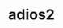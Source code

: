 ---
title: "adios2"
layout: cache
categories: [package, v0.22.0]
meta: {"versions": ["2.10.0", "2.7.1", "2.8.3"], "compilers": ["cce@=15.0.1", "gcc@=10.3.0", "gcc@=11.1.0", "gcc@=11.4.0", "gcc@=7.3.1", "gcc@=9.4.0", "oneapi@=2024.0.0"], "oss": ["amzn2", "rhel8", "sle_hpc15", "ubuntu20.04", "ubuntu22.04"], "platforms": ["linux"], "targets": ["aarch64", "neoverse_n1", "neoverse_v1", "neoverse_v2", "ppc64le", "x86_64_v3", "x86_64_v4", "zen4"], "stacks": ["aws-isc", "aws-isc-aarch64", "data-vis-sdk", "e4s", "e4s-cray-rhel", "e4s-cray-sles", "e4s-neoverse-v2", "e4s-neoverse_v1", "e4s-oneapi", "e4s-power", "e4s-rocm-external", "root"], "num_specs": 31, "num_specs_by_stack": {"aws-isc-aarch64": 2, "root": 31, "aws-isc": 1, "e4s-cray-rhel": 1, "e4s-cray-sles": 1, "e4s-power": 4, "data-vis-sdk": 2, "e4s-neoverse_v1": 6, "e4s-neoverse-v2": 6, "e4s-rocm-external": 3, "e4s": 3, "e4s-oneapi": 2}}
spec_details: [{"hash": "ll3jtenfhgkubv7laqndl4fqmwzorjgu", "compiler": "gcc@=7.3.1", "versions": ["2.10.0"], "os": "amzn2", "platform": "linux", "target": "aarch64", "variants": ["~aws", "+blosc2", "build_system=cmake", "build_type=Release", "+bzip2", "~campaign", "~cuda", "~dataspaces", "~fortran", "generator=make", "~hdf5", "~ipo", "~kokkos", "+libcatalyst", "~libpressio", "+mgard", "+mpi", "~pic", "+png", "~python", "~rocm", "+sst", "~sycl", "+sz", "+zfp"], "stacks": ["aws-isc-aarch64", "root"], "size": "-", "tarball": "https://binaries.spack.io/releases/v0.22.0/build_cache/linux-amzn2-aarch64/gcc-7.3.1/adios2-2.10.0/linux-amzn2-aarch64-gcc-7.3.1-adios2-2.10.0-ll3jtenfhgkubv7laqndl4fqmwzorjgu.spack"}, {"hash": "yqysvv6zpjcgxpvnljrejy6abadmswbr", "compiler": "gcc@=7.3.1", "versions": ["2.10.0"], "os": "amzn2", "platform": "linux", "target": "neoverse_n1", "variants": ["~aws", "+blosc2", "build_system=cmake", "build_type=Release", "+bzip2", "~campaign", "~cuda", "~dataspaces", "~fortran", "generator=make", "~hdf5", "~ipo", "~kokkos", "+libcatalyst", "~libpressio", "+mgard", "+mpi", "~pic", "+png", "~python", "~rocm", "+sst", "~sycl", "+sz", "+zfp"], "stacks": ["aws-isc-aarch64", "root"], "size": "-", "tarball": "https://binaries.spack.io/releases/v0.22.0/build_cache/linux-amzn2-neoverse_n1/gcc-7.3.1/adios2-2.10.0/linux-amzn2-neoverse_n1-gcc-7.3.1-adios2-2.10.0-yqysvv6zpjcgxpvnljrejy6abadmswbr.spack"}, {"hash": "jx5duw2txbzjfvrltmf7h6u7tjnz5xdk", "compiler": "gcc@=7.3.1", "versions": ["2.10.0"], "os": "amzn2", "platform": "linux", "target": "x86_64_v3", "variants": ["~aws", "+blosc2", "build_system=cmake", "build_type=Release", "+bzip2", "~campaign", "~cuda", "~dataspaces", "~fortran", "generator=make", "~hdf5", "~ipo", "~kokkos", "+libcatalyst", "~libpressio", "+mgard", "+mpi", "~pic", "+png", "~python", "~rocm", "+sst", "~sycl", "+sz", "+zfp"], "stacks": ["aws-isc", "root"], "size": "-", "tarball": "https://binaries.spack.io/releases/v0.22.0/build_cache/linux-amzn2-x86_64_v3/gcc-7.3.1/adios2-2.10.0/linux-amzn2-x86_64_v3-gcc-7.3.1-adios2-2.10.0-jx5duw2txbzjfvrltmf7h6u7tjnz5xdk.spack"}, {"hash": "57pvd4wrbauof535f4g2pjowvphzeh4o", "compiler": "cce@=15.0.1", "versions": ["2.10.0"], "os": "rhel8", "platform": "linux", "target": "zen4", "variants": ["~aws", "+blosc2", "build_system=cmake", "build_type=Release", "+bzip2", "~campaign", "~cuda", "~dataspaces", "+fortran", "generator=make", "~hdf5", "~ipo", "~kokkos", "+libcatalyst", "~libpressio", "~mgard", "+mpi", "~pic", "+png", "~python", "~rocm", "+sst", "~sycl", "+sz", "+zfp"], "stacks": ["e4s-cray-rhel", "root"], "size": "-", "tarball": "https://binaries.spack.io/releases/v0.22.0/build_cache/linux-rhel8-zen4/cce-15.0.1/adios2-2.10.0/linux-rhel8-zen4-cce-15.0.1-adios2-2.10.0-57pvd4wrbauof535f4g2pjowvphzeh4o.spack"}, {"hash": "pi3z5o4agdwzevy2ogub2ppzrgat32rg", "compiler": "gcc@=10.3.0", "versions": ["2.10.0"], "os": "sle_hpc15", "platform": "linux", "target": "x86_64_v4", "variants": ["~aws", "+blosc2", "build_system=cmake", "build_type=Release", "+bzip2", "~campaign", "~cuda", "~dataspaces", "+fortran", "generator=make", "~hdf5", "~ipo", "~kokkos", "+libcatalyst", "~libpressio", "+mgard", "+mpi", "~pic", "+png", "~python", "~rocm", "+sst", "~sycl", "+sz", "+zfp"], "stacks": ["e4s-cray-sles", "root"], "size": "-", "tarball": "https://binaries.spack.io/releases/v0.22.0/build_cache/linux-sle_hpc15-x86_64_v4/gcc-10.3.0/adios2-2.10.0/linux-sle_hpc15-x86_64_v4-gcc-10.3.0-adios2-2.10.0-pi3z5o4agdwzevy2ogub2ppzrgat32rg.spack"}, {"hash": "exjyf7fjogchb6uj2oqbejemzqenfpdb", "compiler": "gcc@=9.4.0", "versions": ["2.10.0"], "os": "ubuntu20.04", "platform": "linux", "target": "ppc64le", "variants": ["~aws", "+blosc2", "build_system=cmake", "build_type=Release", "+bzip2", "~campaign", "~cuda", "~dataspaces", "~fortran", "generator=make", "~hdf5", "~ipo", "~kokkos", "+libcatalyst", "~libpressio", "+mgard", "+mpi", "~pic", "+png", "~python", "~rocm", "+sst", "~sycl", "+sz", "+zfp"], "stacks": ["root", "e4s-power"], "size": "-", "tarball": "https://binaries.spack.io/releases/v0.22.0/build_cache/linux-ubuntu20.04-ppc64le/gcc-9.4.0/adios2-2.10.0/linux-ubuntu20.04-ppc64le-gcc-9.4.0-adios2-2.10.0-exjyf7fjogchb6uj2oqbejemzqenfpdb.spack"}, {"hash": "zfmgyclwgfeaxb4vx7x4623t5rnzfvz2", "compiler": "gcc@=9.4.0", "versions": ["2.10.0"], "os": "ubuntu20.04", "platform": "linux", "target": "ppc64le", "variants": ["~aws", "+blosc2", "build_system=cmake", "build_type=Release", "+bzip2", "~campaign", "~cuda", "~dataspaces", "+fortran", "generator=make", "~hdf5", "~ipo", "~kokkos", "+libcatalyst", "~libpressio", "+mgard", "+mpi", "~pic", "+png", "~python", "~rocm", "+sst", "~sycl", "+sz", "+zfp"], "stacks": ["root", "e4s-power"], "size": "-", "tarball": "https://binaries.spack.io/releases/v0.22.0/build_cache/linux-ubuntu20.04-ppc64le/gcc-9.4.0/adios2-2.10.0/linux-ubuntu20.04-ppc64le-gcc-9.4.0-adios2-2.10.0-zfmgyclwgfeaxb4vx7x4623t5rnzfvz2.spack"}, {"hash": "3gi7uqfobyaynwoi3q5cm37juolot5k7", "compiler": "gcc@=9.4.0", "versions": ["2.10.0"], "os": "ubuntu20.04", "platform": "linux", "target": "ppc64le", "variants": ["~aws", "+blosc2", "build_system=cmake", "build_type=Release", "+bzip2", "~campaign", "+cuda", "cuda_arch=70", "+dataman", "~dataspaces", "+fortran", "generator=make", "+hdf5", "~ipo", "~kokkos", "+libcatalyst", "~libpressio", "+mgard", "+mpi", "+pic", "+png", "+python", "~rocm", "+shared", "+sst", "~sycl", "~sz", "+zfp"], "stacks": ["root", "e4s-power"], "size": "-", "tarball": "https://binaries.spack.io/releases/v0.22.0/build_cache/linux-ubuntu20.04-ppc64le/gcc-9.4.0/adios2-2.10.0/linux-ubuntu20.04-ppc64le-gcc-9.4.0-adios2-2.10.0-3gi7uqfobyaynwoi3q5cm37juolot5k7.spack"}, {"hash": "jocgga7nwxwlbqtwwtaymunxv55gytoo", "compiler": "gcc@=9.4.0", "versions": ["2.10.0"], "os": "ubuntu20.04", "platform": "linux", "target": "ppc64le", "variants": ["~aws", "+blosc2", "build_system=cmake", "build_type=Release", "+bzip2", "~campaign", "+cuda", "cuda_arch=70", "~dataspaces", "+fortran", "generator=make", "~hdf5", "~ipo", "~kokkos", "+libcatalyst", "~libpressio", "+mgard", "+mpi", "~pic", "+png", "~python", "~rocm", "+sst", "~sycl", "+sz", "+zfp"], "stacks": ["root", "e4s-power"], "size": "-", "tarball": "https://binaries.spack.io/releases/v0.22.0/build_cache/linux-ubuntu20.04-ppc64le/gcc-9.4.0/adios2-2.10.0/linux-ubuntu20.04-ppc64le-gcc-9.4.0-adios2-2.10.0-jocgga7nwxwlbqtwwtaymunxv55gytoo.spack"}, {"hash": "xmtiwhvxs6n5yn4eavfzwvdcfquotcrg", "compiler": "gcc@=11.1.0", "versions": ["2.10.0"], "os": "ubuntu20.04", "platform": "linux", "target": "x86_64_v3", "variants": ["~aws", "+blosc2", "build_system=cmake", "build_type=Release", "+bzip2", "~campaign", "~cuda", "+dataman", "~dataspaces", "+fortran", "generator=make", "+hdf5", "~ipo", "~kokkos", "+libcatalyst", "~libpressio", "+mgard", "+mpi", "+pic", "+png", "+python", "~rocm", "+shared", "+sst", "~sycl", "+sz", "+zfp"], "stacks": ["root", "data-vis-sdk"], "size": "-", "tarball": "https://binaries.spack.io/releases/v0.22.0/build_cache/linux-ubuntu20.04-x86_64_v3/gcc-11.1.0/adios2-2.10.0/linux-ubuntu20.04-x86_64_v3-gcc-11.1.0-adios2-2.10.0-xmtiwhvxs6n5yn4eavfzwvdcfquotcrg.spack"}, {"hash": "n7x4g3anlbt4hs4x3srgcxag6dtk7jdb", "compiler": "gcc@=11.1.0", "versions": ["2.7.1"], "os": "ubuntu20.04", "platform": "linux", "target": "x86_64_v3", "variants": ["+blosc", "build_system=cmake", "build_type=Release", "+bzip2", "~cuda", "+dataman", "~dataspaces", "+fortran", "generator=make", "+hdf5", "~ipo", "+mpi", "patches=8221073,88b2cd1", "+pic", "+png", "+python", "~rocm", "+shared", "+ssc", "+sst", "+sz", "+zfp"], "stacks": ["root", "data-vis-sdk"], "size": "-", "tarball": "https://binaries.spack.io/releases/v0.22.0/build_cache/linux-ubuntu20.04-x86_64_v3/gcc-11.1.0/adios2-2.7.1/linux-ubuntu20.04-x86_64_v3-gcc-11.1.0-adios2-2.7.1-n7x4g3anlbt4hs4x3srgcxag6dtk7jdb.spack"}, {"hash": "krhakwekhz4ojzubfhgxbmzqhshs46t6", "compiler": "gcc@=11.4.0", "versions": ["2.10.0"], "os": "ubuntu22.04", "platform": "linux", "target": "neoverse_v1", "variants": ["~aws", "+blosc2", "build_system=cmake", "build_type=Release", "+bzip2", "~campaign", "+cuda", "cuda_arch=80", "~dataspaces", "+fortran", "generator=make", "~hdf5", "~ipo", "~kokkos", "+libcatalyst", "~libpressio", "+mgard", "+mpi", "~pic", "+png", "~python", "~rocm", "+sst", "~sycl", "+sz", "+zfp"], "stacks": ["root", "e4s-neoverse_v1"], "size": "-", "tarball": "https://binaries.spack.io/releases/v0.22.0/build_cache/linux-ubuntu22.04-neoverse_v1/gcc-11.4.0/adios2-2.10.0/linux-ubuntu22.04-neoverse_v1-gcc-11.4.0-adios2-2.10.0-krhakwekhz4ojzubfhgxbmzqhshs46t6.spack"}, {"hash": "3hnx664qyazxtozjambygp64uynes7ce", "compiler": "gcc@=11.4.0", "versions": ["2.10.0"], "os": "ubuntu22.04", "platform": "linux", "target": "neoverse_v1", "variants": ["~aws", "+blosc2", "build_system=cmake", "build_type=Release", "+bzip2", "~campaign", "~cuda", "~dataspaces", "+fortran", "generator=make", "~hdf5", "~ipo", "~kokkos", "+libcatalyst", "~libpressio", "+mgard", "+mpi", "~pic", "+png", "~python", "~rocm", "+sst", "~sycl", "+sz", "+zfp"], "stacks": ["root", "e4s-neoverse_v1"], "size": "-", "tarball": "https://binaries.spack.io/releases/v0.22.0/build_cache/linux-ubuntu22.04-neoverse_v1/gcc-11.4.0/adios2-2.10.0/linux-ubuntu22.04-neoverse_v1-gcc-11.4.0-adios2-2.10.0-3hnx664qyazxtozjambygp64uynes7ce.spack"}, {"hash": "tkjfn3fcd2vqn5nwigrjxc7zd2w5nmoe", "compiler": "gcc@=11.4.0", "versions": ["2.10.0"], "os": "ubuntu22.04", "platform": "linux", "target": "neoverse_v1", "variants": ["~aws", "+blosc2", "build_system=cmake", "build_type=Release", "+bzip2", "~campaign", "+cuda", "cuda_arch=90", "~dataspaces", "+fortran", "generator=make", "~hdf5", "~ipo", "~kokkos", "+libcatalyst", "~libpressio", "+mgard", "+mpi", "~pic", "+png", "~python", "~rocm", "+sst", "~sycl", "+sz", "+zfp"], "stacks": ["root", "e4s-neoverse_v1"], "size": "-", "tarball": "https://binaries.spack.io/releases/v0.22.0/build_cache/linux-ubuntu22.04-neoverse_v1/gcc-11.4.0/adios2-2.10.0/linux-ubuntu22.04-neoverse_v1-gcc-11.4.0-adios2-2.10.0-tkjfn3fcd2vqn5nwigrjxc7zd2w5nmoe.spack"}, {"hash": "2exzo2icnmdo4xjxsojoq3myolfy2cpp", "compiler": "gcc@=11.4.0", "versions": ["2.10.0"], "os": "ubuntu22.04", "platform": "linux", "target": "neoverse_v1", "variants": ["~aws", "+blosc2", "build_system=cmake", "build_type=Release", "+bzip2", "~campaign", "~cuda", "+dataman", "~dataspaces", "+fortran", "generator=make", "+hdf5", "~ipo", "~kokkos", "+libcatalyst", "~libpressio", "+mgard", "+mpi", "+pic", "+png", "+python", "~rocm", "+shared", "+sst", "~sycl", "+sz", "+zfp"], "stacks": ["root", "e4s-neoverse_v1"], "size": "-", "tarball": "https://binaries.spack.io/releases/v0.22.0/build_cache/linux-ubuntu22.04-neoverse_v1/gcc-11.4.0/adios2-2.10.0/linux-ubuntu22.04-neoverse_v1-gcc-11.4.0-adios2-2.10.0-2exzo2icnmdo4xjxsojoq3myolfy2cpp.spack"}, {"hash": "ifurwnmozg6axrow6bqnf2tx45e26n42", "compiler": "gcc@=11.4.0", "versions": ["2.10.0"], "os": "ubuntu22.04", "platform": "linux", "target": "neoverse_v1", "variants": ["~aws", "+blosc2", "build_system=cmake", "build_type=Release", "+bzip2", "~campaign", "+cuda", "cuda_arch=75", "~dataspaces", "+fortran", "generator=make", "~hdf5", "~ipo", "~kokkos", "+libcatalyst", "~libpressio", "+mgard", "+mpi", "~pic", "+png", "~python", "~rocm", "+sst", "~sycl", "+sz", "+zfp"], "stacks": ["root", "e4s-neoverse_v1"], "size": "-", "tarball": "https://binaries.spack.io/releases/v0.22.0/build_cache/linux-ubuntu22.04-neoverse_v1/gcc-11.4.0/adios2-2.10.0/linux-ubuntu22.04-neoverse_v1-gcc-11.4.0-adios2-2.10.0-ifurwnmozg6axrow6bqnf2tx45e26n42.spack"}, {"hash": "f434zrreg2i5pa4w6hud3l6bymgikxp7", "compiler": "gcc@=11.4.0", "versions": ["2.10.0"], "os": "ubuntu22.04", "platform": "linux", "target": "neoverse_v1", "variants": ["~aws", "+blosc2", "build_system=cmake", "build_type=Release", "+bzip2", "~campaign", "~cuda", "~dataspaces", "~fortran", "generator=make", "~hdf5", "~ipo", "~kokkos", "+libcatalyst", "~libpressio", "+mgard", "+mpi", "~pic", "+png", "~python", "~rocm", "+sst", "~sycl", "+sz", "+zfp"], "stacks": ["root", "e4s-neoverse_v1"], "size": "-", "tarball": "https://binaries.spack.io/releases/v0.22.0/build_cache/linux-ubuntu22.04-neoverse_v1/gcc-11.4.0/adios2-2.10.0/linux-ubuntu22.04-neoverse_v1-gcc-11.4.0-adios2-2.10.0-f434zrreg2i5pa4w6hud3l6bymgikxp7.spack"}, {"hash": "k2p7yr44wuf4ost3mtjp7ffcnx2tkcee", "compiler": "gcc@=11.4.0", "versions": ["2.10.0"], "os": "ubuntu22.04", "platform": "linux", "target": "neoverse_v2", "variants": ["~aws", "+blosc2", "build_system=cmake", "build_type=Release", "+bzip2", "~campaign", "+cuda", "cuda_arch=80", "~dataspaces", "+fortran", "generator=make", "~hdf5", "~ipo", "~kokkos", "+libcatalyst", "~libpressio", "+mgard", "+mpi", "~pic", "+png", "~python", "~rocm", "+sst", "~sycl", "+sz", "+zfp"], "stacks": ["root", "e4s-neoverse-v2"], "size": "-", "tarball": "https://binaries.spack.io/releases/v0.22.0/build_cache/linux-ubuntu22.04-neoverse_v2/gcc-11.4.0/adios2-2.10.0/linux-ubuntu22.04-neoverse_v2-gcc-11.4.0-adios2-2.10.0-k2p7yr44wuf4ost3mtjp7ffcnx2tkcee.spack"}, {"hash": "jwokgxyrabqggbl3ben34ht77xt5qpqn", "compiler": "gcc@=11.4.0", "versions": ["2.10.0"], "os": "ubuntu22.04", "platform": "linux", "target": "neoverse_v2", "variants": ["~aws", "+blosc2", "build_system=cmake", "build_type=Release", "+bzip2", "~campaign", "+cuda", "cuda_arch=90", "~dataspaces", "+fortran", "generator=make", "~hdf5", "~ipo", "~kokkos", "+libcatalyst", "~libpressio", "+mgard", "+mpi", "~pic", "+png", "~python", "~rocm", "+sst", "~sycl", "+sz", "+zfp"], "stacks": ["root", "e4s-neoverse-v2"], "size": "-", "tarball": "https://binaries.spack.io/releases/v0.22.0/build_cache/linux-ubuntu22.04-neoverse_v2/gcc-11.4.0/adios2-2.10.0/linux-ubuntu22.04-neoverse_v2-gcc-11.4.0-adios2-2.10.0-jwokgxyrabqggbl3ben34ht77xt5qpqn.spack"}, {"hash": "3xcr7bg76vrwnodpqt44wvaeteaazgcz", "compiler": "gcc@=11.4.0", "versions": ["2.10.0"], "os": "ubuntu22.04", "platform": "linux", "target": "neoverse_v2", "variants": ["~aws", "+blosc2", "build_system=cmake", "build_type=Release", "+bzip2", "~campaign", "+cuda", "cuda_arch=75", "~dataspaces", "+fortran", "generator=make", "~hdf5", "~ipo", "~kokkos", "+libcatalyst", "~libpressio", "+mgard", "+mpi", "~pic", "+png", "~python", "~rocm", "+sst", "~sycl", "+sz", "+zfp"], "stacks": ["root", "e4s-neoverse-v2"], "size": "-", "tarball": "https://binaries.spack.io/releases/v0.22.0/build_cache/linux-ubuntu22.04-neoverse_v2/gcc-11.4.0/adios2-2.10.0/linux-ubuntu22.04-neoverse_v2-gcc-11.4.0-adios2-2.10.0-3xcr7bg76vrwnodpqt44wvaeteaazgcz.spack"}, {"hash": "4a7e4hbkmkw22vpooeskfb6mdnhqcmcj", "compiler": "gcc@=11.4.0", "versions": ["2.10.0"], "os": "ubuntu22.04", "platform": "linux", "target": "neoverse_v2", "variants": ["~aws", "+blosc2", "build_system=cmake", "build_type=Release", "+bzip2", "~campaign", "~cuda", "+dataman", "~dataspaces", "+fortran", "generator=make", "+hdf5", "~ipo", "~kokkos", "+libcatalyst", "~libpressio", "+mgard", "+mpi", "+pic", "+png", "+python", "~rocm", "+shared", "+sst", "~sycl", "+sz", "+zfp"], "stacks": ["root", "e4s-neoverse-v2"], "size": "-", "tarball": "https://binaries.spack.io/releases/v0.22.0/build_cache/linux-ubuntu22.04-neoverse_v2/gcc-11.4.0/adios2-2.10.0/linux-ubuntu22.04-neoverse_v2-gcc-11.4.0-adios2-2.10.0-4a7e4hbkmkw22vpooeskfb6mdnhqcmcj.spack"}, {"hash": "mqklu3bbdogverdir7wbeht5ovnusei7", "compiler": "gcc@=11.4.0", "versions": ["2.10.0"], "os": "ubuntu22.04", "platform": "linux", "target": "neoverse_v2", "variants": ["~aws", "+blosc2", "build_system=cmake", "build_type=Release", "+bzip2", "~campaign", "~cuda", "~dataspaces", "+fortran", "generator=make", "~hdf5", "~ipo", "~kokkos", "+libcatalyst", "~libpressio", "+mgard", "+mpi", "~pic", "+png", "~python", "~rocm", "+sst", "~sycl", "+sz", "+zfp"], "stacks": ["root", "e4s-neoverse-v2"], "size": "-", "tarball": "https://binaries.spack.io/releases/v0.22.0/build_cache/linux-ubuntu22.04-neoverse_v2/gcc-11.4.0/adios2-2.10.0/linux-ubuntu22.04-neoverse_v2-gcc-11.4.0-adios2-2.10.0-mqklu3bbdogverdir7wbeht5ovnusei7.spack"}, {"hash": "zlvkoouvccpehl7lypeczplegkixu4zy", "compiler": "gcc@=11.4.0", "versions": ["2.10.0"], "os": "ubuntu22.04", "platform": "linux", "target": "neoverse_v2", "variants": ["~aws", "+blosc2", "build_system=cmake", "build_type=Release", "+bzip2", "~campaign", "~cuda", "~dataspaces", "~fortran", "generator=make", "~hdf5", "~ipo", "~kokkos", "+libcatalyst", "~libpressio", "+mgard", "+mpi", "~pic", "+png", "~python", "~rocm", "+sst", "~sycl", "+sz", "+zfp"], "stacks": ["root", "e4s-neoverse-v2"], "size": "-", "tarball": "https://binaries.spack.io/releases/v0.22.0/build_cache/linux-ubuntu22.04-neoverse_v2/gcc-11.4.0/adios2-2.10.0/linux-ubuntu22.04-neoverse_v2-gcc-11.4.0-adios2-2.10.0-zlvkoouvccpehl7lypeczplegkixu4zy.spack"}, {"hash": "q43umndwokwzoim6eepn2px6eqzocqfb", "compiler": "gcc@=11.4.0", "versions": ["2.10.0"], "os": "ubuntu22.04", "platform": "linux", "target": "x86_64_v3", "variants": ["~aws", "+blosc2", "build_system=cmake", "build_type=Release", "+bzip2", "~campaign", "~cuda", "~dataspaces", "+fortran", "generator=make", "~hdf5", "~ipo", "~kokkos", "+libcatalyst", "~libpressio", "+mgard", "+mpi", "~pic", "+png", "~python", "~rocm", "+sst", "~sycl", "+sz", "+zfp"], "stacks": ["root", "e4s-rocm-external"], "size": "-", "tarball": "https://binaries.spack.io/releases/v0.22.0/build_cache/linux-ubuntu22.04-x86_64_v3/gcc-11.4.0/adios2-2.10.0/linux-ubuntu22.04-x86_64_v3-gcc-11.4.0-adios2-2.10.0-q43umndwokwzoim6eepn2px6eqzocqfb.spack"}, {"hash": "buamlj5zo6y4a3lfynucxnv7x2ghtvnf", "compiler": "gcc@=11.4.0", "versions": ["2.10.0"], "os": "ubuntu22.04", "platform": "linux", "target": "x86_64_v3", "variants": ["~aws", "+blosc2", "build_system=cmake", "build_type=Release", "+bzip2", "~campaign", "~cuda", "~dataspaces", "~fortran", "generator=make", "~hdf5", "~ipo", "~kokkos", "+libcatalyst", "~libpressio", "+mgard", "+mpi", "~pic", "+png", "~python", "~rocm", "+sst", "~sycl", "+sz", "+zfp"], "stacks": ["root", "e4s"], "size": "-", "tarball": "https://binaries.spack.io/releases/v0.22.0/build_cache/linux-ubuntu22.04-x86_64_v3/gcc-11.4.0/adios2-2.10.0/linux-ubuntu22.04-x86_64_v3-gcc-11.4.0-adios2-2.10.0-buamlj5zo6y4a3lfynucxnv7x2ghtvnf.spack"}, {"hash": "acbh37rbg3wpjtym2si7ihti4c3jeldv", "compiler": "gcc@=11.4.0", "versions": ["2.10.0"], "os": "ubuntu22.04", "platform": "linux", "target": "x86_64_v3", "variants": ["~aws", "+blosc2", "build_system=cmake", "build_type=Release", "+bzip2", "~campaign", "~cuda", "~dataspaces", "+fortran", "generator=make", "~hdf5", "~ipo", "~kokkos", "+libcatalyst", "~libpressio", "+mgard", "+mpi", "~pic", "+png", "~python", "~rocm", "+sst", "~sycl", "+sz", "+zfp"], "stacks": ["root", "e4s"], "size": "-", "tarball": "https://binaries.spack.io/releases/v0.22.0/build_cache/linux-ubuntu22.04-x86_64_v3/gcc-11.4.0/adios2-2.10.0/linux-ubuntu22.04-x86_64_v3-gcc-11.4.0-adios2-2.10.0-acbh37rbg3wpjtym2si7ihti4c3jeldv.spack"}, {"hash": "bxq7nxpj5sdqfso7k4243ladaygfgxk2", "compiler": "gcc@=11.4.0", "versions": ["2.10.0"], "os": "ubuntu22.04", "platform": "linux", "target": "x86_64_v3", "variants": ["amdgpu_target=gfx90a", "~aws", "+blosc2", "build_system=cmake", "build_type=Release", "+bzip2", "~campaign", "~cuda", "~dataspaces", "+fortran", "generator=make", "~hdf5", "~ipo", "+kokkos", "+libcatalyst", "~libpressio", "+mgard", "+mpi", "~pic", "+png", "~python", "+rocm", "+sst", "~sycl", "+sz", "+zfp"], "stacks": ["root", "e4s-rocm-external"], "size": "-", "tarball": "https://binaries.spack.io/releases/v0.22.0/build_cache/linux-ubuntu22.04-x86_64_v3/gcc-11.4.0/adios2-2.10.0/linux-ubuntu22.04-x86_64_v3-gcc-11.4.0-adios2-2.10.0-bxq7nxpj5sdqfso7k4243ladaygfgxk2.spack"}, {"hash": "qw2jfypmpryeksr4mbtp6aj66ynj3w3l", "compiler": "gcc@=11.4.0", "versions": ["2.10.0"], "os": "ubuntu22.04", "platform": "linux", "target": "x86_64_v3", "variants": ["amdgpu_target=gfx908", "~aws", "+blosc2", "build_system=cmake", "build_type=Release", "+bzip2", "~campaign", "~cuda", "~dataspaces", "+fortran", "generator=make", "~hdf5", "~ipo", "+kokkos", "+libcatalyst", "~libpressio", "+mgard", "+mpi", "~pic", "+png", "~python", "+rocm", "+sst", "~sycl", "+sz", "+zfp"], "stacks": ["root", "e4s-rocm-external"], "size": "-", "tarball": "https://binaries.spack.io/releases/v0.22.0/build_cache/linux-ubuntu22.04-x86_64_v3/gcc-11.4.0/adios2-2.10.0/linux-ubuntu22.04-x86_64_v3-gcc-11.4.0-adios2-2.10.0-qw2jfypmpryeksr4mbtp6aj66ynj3w3l.spack"}, {"hash": "2cjcnbgx5s33a3qxxgfgudaprryk6u22", "compiler": "gcc@=11.4.0", "versions": ["2.7.1"], "os": "ubuntu22.04", "platform": "linux", "target": "x86_64_v3", "variants": ["+blosc", "build_system=cmake", "build_type=Release", "+bzip2", "~cuda", "+dataman", "~dataspaces", "+fortran", "generator=make", "+hdf5", "~ipo", "+mpi", "patches=8221073,88b2cd1", "+pic", "+png", "+python", "~rocm", "+shared", "+ssc", "+sst", "+sz", "+zfp"], "stacks": ["root", "e4s"], "size": "-", "tarball": "https://binaries.spack.io/releases/v0.22.0/build_cache/linux-ubuntu22.04-x86_64_v3/gcc-11.4.0/adios2-2.7.1/linux-ubuntu22.04-x86_64_v3-gcc-11.4.0-adios2-2.7.1-2cjcnbgx5s33a3qxxgfgudaprryk6u22.spack"}, {"hash": "v6xl6pnomrdu5rferebiizmudwdqggdt", "compiler": "oneapi@=2024.0.0", "versions": ["2.8.3"], "os": "ubuntu22.04", "platform": "linux", "target": "x86_64_v3", "variants": ["+blosc", "build_system=cmake", "build_type=Release", "+bzip2", "~cuda", "~dataspaces", "+fortran", "generator=make", "~hdf5", "~ipo", "~libpressio", "+mgard", "+mpi", "~pic", "+png", "~python", "~rocm", "+sst", "+sz", "+zfp"], "stacks": ["e4s-oneapi", "root"], "size": "-", "tarball": "https://binaries.spack.io/releases/v0.22.0/build_cache/linux-ubuntu22.04-x86_64_v3/oneapi-2024.0.0/adios2-2.8.3/linux-ubuntu22.04-x86_64_v3-oneapi-2024.0.0-adios2-2.8.3-v6xl6pnomrdu5rferebiizmudwdqggdt.spack"}, {"hash": "e4qxbyfg7xtafcdv37s7pymbr2y34mnu", "compiler": "oneapi@=2024.0.0", "versions": ["2.10.0"], "os": "ubuntu22.04", "platform": "linux", "target": "x86_64_v3", "variants": ["~aws", "~blosc2", "build_system=cmake", "build_type=Release", "+bzip2", "~campaign", "~cuda", "~dataspaces", "+fortran", "generator=make", "~hdf5", "~ipo", "~kokkos", "+libcatalyst", "~libpressio", "+mgard", "+mpi", "~pic", "+png", "~python", "~rocm", "+sst", "~sycl", "+sz", "+zfp"], "stacks": ["e4s-oneapi", "root"], "size": "-", "tarball": "https://binaries.spack.io/releases/v0.22.0/build_cache/linux-ubuntu22.04-x86_64_v3/oneapi-2024.0.0/adios2-2.10.0/linux-ubuntu22.04-x86_64_v3-oneapi-2024.0.0-adios2-2.10.0-e4qxbyfg7xtafcdv37s7pymbr2y34mnu.spack"}]
---
